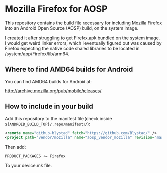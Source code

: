 # Mozilla Firefox for AOSP

This repository contains the build file necessary for including Mozilla Firefox into
an Android Open Source (AOSP) build, on the system image.

I created it after struggling to get Firefox.apk bundled on the system image. I would
get weird linker errors, which I eventually figured out was caused by Firefox expecting
the native code shared libraries to be located in /system/app/Firefox/lib/arm64.

## Where to find AMD64 builds for Android

You can find AMD64 builds for Android at:

http://archive.mozilla.org/pub/mobile/releases/

## How to include in your build

Add this repository to the manifest file (check inside `${ANDROID_BUILD_TOP}/.repo/manifests/`):
```xml
<remote name="github-blystad" fetch="https://github.com/Blystad/" />
<project path="vendor/mozilla" name="aosp_vendor_mozilla" revision="master" remote="github-blystad">
```

Then add:
```
PRODUCT_PACKAGES += Firefox
```

To your device.mk file.
